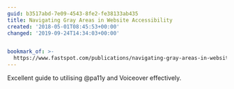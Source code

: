 ```yaml
---
guid: b3517abd-7e09-4543-8fe2-fe38133ab435
title: Navigating Gray Areas in Website Accessibility
created: '2018-05-01T08:45:53+00:00'
changed: '2019-09-24T14:34:03+00:00'


bookmark_of: >-
  https://www.fastspot.com/publications/navigating-gray-areas-in-website-accessibility/
---
```



Excellent guide to utilising @pa11y and Voiceover effectively.
